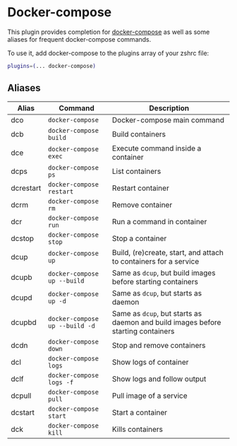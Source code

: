 # Docker-compose

This plugin provides completion for [docker-compose](https://docs.docker.com/compose/) as well as some
aliases for frequent docker-compose commands.

To use it, add docker-compose to the plugins array of your zshrc file:

```zsh
plugins=(... docker-compose)
```

## Aliases

| Alias     | Command                        | Description                                                                      |
|-----------|--------------------------------|----------------------------------------------------------------------------------|
| dco       | `docker-compose`               | Docker-compose main command                                                      |
| dcb       | `docker-compose build`         | Build containers                                                                 |
| dce       | `docker-compose exec`          | Execute command inside a container                                               |
| dcps      | `docker-compose ps`            | List containers                                                                  |
| dcrestart | `docker-compose restart`       | Restart container                                                                |
| dcrm      | `docker-compose rm`            | Remove container                                                                 |
| dcr       | `docker-compose run`           | Run a command in container                                                       |
| dcstop    | `docker-compose stop`          | Stop a container                                                                 |
| dcup      | `docker-compose up`            | Build, (re)create, start, and attach to containers for a service                 |
| dcupb     | `docker-compose up --build`    | Same as `dcup`, but build images before starting containers                      |
| dcupd     | `docker-compose up -d`         | Same as `dcup`, but starts as daemon                                             |
| dcupbd    | `docker-compose up --build -d` | Same as `dcup`, but starts as daemon and build images before starting containers |
| dcdn      | `docker-compose down`          | Stop and remove containers                                                       |
| dcl       | `docker-compose logs`          | Show logs of container                                                           |
| dclf      | `docker-compose logs -f`       | Show logs and follow output                                                      |
| dcpull    | `docker-compose pull`          | Pull image of a service                                                          |
| dcstart   | `docker-compose start`         | Start a container                                                                |
| dck       | `docker-compose kill`          | Kills containers                                                                 |
